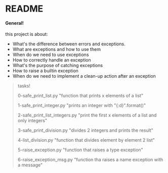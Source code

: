 # README 
#### General!
this project is about:
  - What's the difference between errors and exceptions.
  - What are exceptions and how to use them
  - When do we need to use exceptions
  - How to correctly handle an exception
  - What's the purpose of catching exceptions
  - How to raise a builtin exception
  - When do we need to implement a clean-up action after an exception
> tasks! 
>
> 0-safe_print_list.py "function that prints x elements of a list"
>
> 1-safe_print_integer.py "prints an integer with "{:d}".format()"
>
> 2-safe_print_list_integers.py "print the first x elements of a list and only integers"
>
> 3-safe_print_division.py "divides 2 integers and prints the result"
>
> 4-list_division.py "function that divides element by element 2 list"
>
> 5-raise_exception.py "function that raises a type exception"
>
> 6-raise_exception_msg.py "function tha raises a name exception with a message"
>
